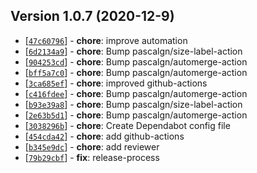 
## Version 1.0.7 (2020-12-9)

* [[`47c60796`](https://github.com/ckotzbauer&#x2F;cache-bust-loader/commit/47c60796)] - **chore**: improve automation
* [[`6d2134a9`](https://github.com/ckotzbauer&#x2F;cache-bust-loader/commit/6d2134a9)] - **chore**: Bump pascalgn&#x2F;size-label-action
* [[`904253cd`](https://github.com/ckotzbauer&#x2F;cache-bust-loader/commit/904253cd)] - **chore**: Bump pascalgn&#x2F;automerge-action
* [[`bff5a7c0`](https://github.com/ckotzbauer&#x2F;cache-bust-loader/commit/bff5a7c0)] - **chore**: Bump pascalgn&#x2F;automerge-action
* [[`3ca685ef`](https://github.com/ckotzbauer&#x2F;cache-bust-loader/commit/3ca685ef)] - **chore**: improved github-actions
* [[`c416fdee`](https://github.com/ckotzbauer&#x2F;cache-bust-loader/commit/c416fdee)] - **chore**: Bump pascalgn&#x2F;automerge-action
* [[`b93e39a8`](https://github.com/ckotzbauer&#x2F;cache-bust-loader/commit/b93e39a8)] - **chore**: Bump pascalgn&#x2F;size-label-action
* [[`2e63b5d1`](https://github.com/ckotzbauer&#x2F;cache-bust-loader/commit/2e63b5d1)] - **chore**: Bump pascalgn&#x2F;automerge-action
* [[`3038296b`](https://github.com/ckotzbauer&#x2F;cache-bust-loader/commit/3038296b)] - **chore**: Create Dependabot config file
* [[`454cda42`](https://github.com/ckotzbauer&#x2F;cache-bust-loader/commit/454cda42)] - **chore**: add github-actions
* [[`b345e9dc`](https://github.com/ckotzbauer&#x2F;cache-bust-loader/commit/b345e9dc)] - **chore**: add reviewer
* [[`79b29cbf`](https://github.com/ckotzbauer&#x2F;cache-bust-loader/commit/79b29cbf)] - **fix**: release-process

